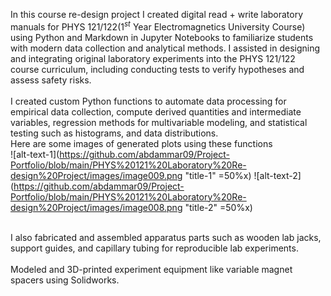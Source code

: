 In this course re-design project I created digital read + write  laboratory manuals for PHYS 121/122($1^{st}$ Year Electromagnetics University Course) using Python and Markdown in Jupyter Notebooks to familiarize students with modern data collection and analytical methods. I assisted in designing and integrating original laboratory experiments into the PHYS 121/122 course curriculum, including conducting tests to verify hypotheses and assess safety risks.
<br>
<br>
I created custom Python functions to automate data processing for empirical data collection, compute derived quantities and intermediate variables, regression methods for multivariable modeling, and statistical testing such as histograms, and data distributions.
<br>
Here are some images of generated plots using these functions
<br>
![alt-text-1](https://github.com/abdammar09/Project-Portfolio/blob/main/PHYS%20121%20Laboratory%20Re-design%20Project/images/image009.png "title-1" =50%x) ![alt-text-2](https://github.com/abdammar09/Project-Portfolio/blob/main/PHYS%20121%20Laboratory%20Re-design%20Project/images/image008.png "title-2" =50%x)

<br>
I also fabricated and assembled apparatus parts such as wooden lab jacks, support guides, and capillary tubing for reproducible lab experiments.
<br>
<br>
Modeled and 3D-printed experiment equipment like variable magnet spacers using Solidworks.

